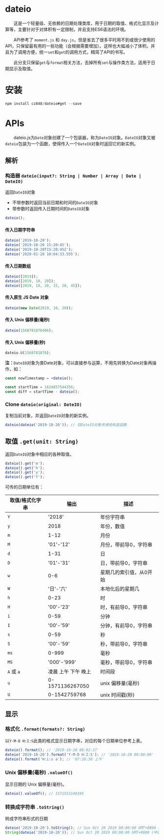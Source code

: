 # dateio

　　这是一个轻量级、无依赖的日期处理类库，用于日期的取值、格式化显示及计算等，主要针对于对体积有一定限制，并且支持ES6语法的环境。

　　API参考了 `moment.js` 和 `day.js`，但是省去了很多平时用不到或很少使用的API，只保留最有用的一些功能（会根据需要增加）。这样也大幅减小了体积。并且为了调用方便，统一`set`和`get`的调用方式，精简了API的书写。

　　此分支只保留`get`与`format`相关方法，去掉所有`set`与操作类方法，适用于日期显示及取值。

# 安装

```javascript
npm install cz848/dateio#get --save
```

# APIs

　　dateio.js为`Date`对象创建了一个包装器，称为`DateIO`对象。`DateIO`对象又被`dateio`包装为一个函数，使得传入一个`DateIO`对象时返回它的新实例。

## 解析

### 构造器 `dateio(input?: String | Number | Array | Date | DateIO)`

返回`DateIO`对象
- 不带参数时返回当前日期和时间的`DateIO`对象
- 带参数时返回传入日期时间的`DateIO`对象

```javascript
dateio();
```

#### 传入日期字符串

```javascript
dateio('2019-10-20');
dateio('2019-10-20 15:20:45');
dateio('2019-10-20T15:20:45Z');
dateio('2020-01-28 10:04:33.555');
```

#### 传入日期数组

```javascript
dateio([2019]);
dateio([2019, 10, 20]);
dateio([2019, 10, 20, 15, 20, 45]);
```

#### 传入原生 JS Date 对象

```javascript
dateio(new Date(2019, 10, 20));
```

#### 传入 Unix 偏移量(毫秒)

```javascript
dateio(1568781876406);
```

#### 传入 Unix 偏移量(秒)

```javascript
dateio.U(1568781876);
```

**注：**`DateIO`对象为类Date对象，可以直接参与运算，不用先转换为Date对象再操作，如：

```javascript
const nowTimestamp = +dateio();

const startTime = 1624857544356;
const diff = startTime - dateio();
```

### Clone `dateio(original: DateIO)`

复制当前对象，并返回`DateIO`对象的新实例。

```javascript
dateio(dateio('2019-10-20')); // 将DateIO对象传递给构造函数
```

## 取值 `.get(unit: String)`

返回`DateIO`对象中相应的各种取值。

```javascript
dateio().get('m');
dateio().get('h');
dateio().get('y');
dateio().get('Y');
```
可传的日期单位有：

| 取值/格式化字串| 输出             | 描述               |
| ---------  | --------------- | -------------------|
| `Y`        | '2018'          | 年份字符串           |
| `y`        | 2018            | 年份，数值           |
| `m`        | 1-12            | 月份                |
| `M`        | '01'-'12'       | 月份，带前导0，字符串  |
| `d`        | 1-31            | 日                  |
| `D`        | '01'-'31'       | 日，带前导0，字符串    |
| `w`        | 0-6             | 星期几的索引值，从0开始 |
| `W`        | '日'-'六'        | 本地化后的星期几      |
| `h`        | 0-23            | 时                  |
| `H`        | '00'-'23'       | 时，有前导0，字符串    |
| `i`        | 0-59            | 分钟                |
| `I`        | '00'-'59'       | 分钟，有前导0，字符串  |
| `s`        | 0-59            | 秒                  |
| `S`        | '00'-'59'       | 秒，带前导0，字符串    |
| `ms`       | 0-999           | 毫秒                |
| `MS`       | '000'-'999'     | 毫秒，带前导0，字符串  |
| `A` 或 `a` | 凌晨 上午 下午 晚上 | 时间段              |
| `u`        | 0-1571136267050 | unix 偏移量(毫秒)    |
| `U`        | 0-1542759768    | unix 时间戳(秒)      |

## 显示

### 格式化 `.format(formats?: String)`

以`Y-M-D H:I:S`此类的格式显示日期字串，对应的每个日期单位参考上表。

```javascript
dateio().format(); // '2019-10-20 08:02:17'
dateio('2019-10-20').format('Y-M-D H:I:S'); // '2019-10-20 00:00:00'
dateio().format('H:i:s a'); // '07:28:30 上午'
```

### Unix 偏移量(毫秒) `.valueOf()`

显示日期的 Unix 偏移量(毫秒)。

```javascript
dateio().valueOf(); // 1571553140345
```

### 转换成字符串 `.toString()`

转成字符串形式的日期

```javascript
dateio('2019-10-20').toString(); // Sun Oct 20 2019 00:00:00 GMT+0800 (中国标准时间)
String(dateio('2019-10-20')); // Sun Oct 20 2019 00:00:00 GMT+0800 (中国标准时间)
```
